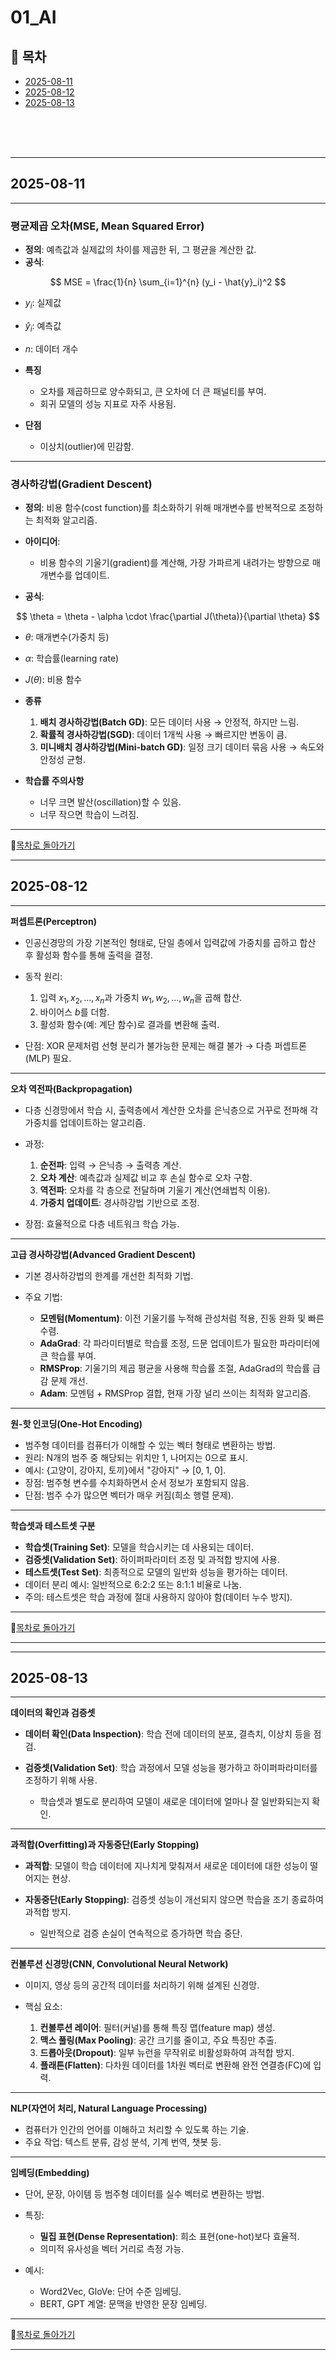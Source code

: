 # 01_AI

## 📅 목차

- [2025-08-11](#2025-08-11)
- [2025-08-12](#2025-08-12)
- [2025-08-13](#2025-08-13)

<br><br><br>

---

## **2025-08-11**

---

### 평균제곱 오차(MSE, Mean Squared Error)

* **정의**: 예측값과 실제값의 차이를 제곱한 뒤, 그 평균을 계산한 값.
* **공식**:

$$
MSE = \frac{1}{n} \sum_{i=1}^{n} (y_i - \hat{y}_i)^2
$$

* $y_i$: 실제값
* $\hat{y}_i$: 예측값
* $n$: 데이터 개수
* **특징**

  * 오차를 제곱하므로 양수화되고, 큰 오차에 더 큰 패널티를 부여.
  * 회귀 모델의 성능 지표로 자주 사용됨.
* **단점**

  * 이상치(outlier)에 민감함.

---

### 경사하강법(Gradient Descent)

* **정의**: 비용 함수(cost function)를 최소화하기 위해 매개변수를 반복적으로 조정하는 최적화 알고리즘.
* **아이디어**:

  * 비용 함수의 기울기(gradient)를 계산해, 가장 가파르게 내려가는 방향으로 매개변수를 업데이트.
* **공식**:

$$
\theta = \theta - \alpha \cdot \frac{\partial J(\theta)}{\partial \theta}
$$

* $\theta$: 매개변수(가중치 등)
* $\alpha$: 학습률(learning rate)
* $J(\theta)$: 비용 함수
* **종류**

  1. **배치 경사하강법(Batch GD)**: 모든 데이터 사용 → 안정적, 하지만 느림.
  2. **확률적 경사하강법(SGD)**: 데이터 1개씩 사용 → 빠르지만 변동이 큼.
  3. **미니배치 경사하강법(Mini-batch GD)**: 일정 크기 데이터 묶음 사용 → 속도와 안정성 균형.
* **학습률 주의사항**

  * 너무 크면 발산(oscillation)할 수 있음.
  * 너무 작으면 학습이 느려짐.

---

📅[목차로 돌아가기](#-목차)

---

## **2025-08-12**

---

**퍼셉트론(Perceptron)**

* 인공신경망의 가장 기본적인 형태로, 단일 층에서 입력값에 가중치를 곱하고 합산 후 활성화 함수를 통해 출력을 결정.
* 동작 원리:

  1. 입력 $x_1, x_2, \dots, x_n$과 가중치 $w_1, w_2, \dots, w_n$을 곱해 합산.
  2. 바이어스 $b$를 더함.
  3. 활성화 함수(예: 계단 함수)로 결과를 변환해 출력.
* 단점: XOR 문제처럼 선형 분리가 불가능한 문제는 해결 불가 → 다층 퍼셉트론(MLP) 필요.

---

**오차 역전파(Backpropagation)**

* 다층 신경망에서 학습 시, 출력층에서 계산한 오차를 은닉층으로 거꾸로 전파해 각 가중치를 업데이트하는 알고리즘.
* 과정:

  1. **순전파**: 입력 → 은닉층 → 출력층 계산.
  2. **오차 계산**: 예측값과 실제값 비교 후 손실 함수로 오차 구함.
  3. **역전파**: 오차를 각 층으로 전달하며 기울기 계산(연쇄법칙 이용).
  4. **가중치 업데이트**: 경사하강법 기반으로 조정.
* 장점: 효율적으로 다층 네트워크 학습 가능.

---

**고급 경사하강법(Advanced Gradient Descent)**

* 기본 경사하강법의 한계를 개선한 최적화 기법.
* 주요 기법:

  * **모멘텀(Momentum)**: 이전 기울기를 누적해 관성처럼 적용, 진동 완화 및 빠른 수렴.
  * **AdaGrad**: 각 파라미터별로 학습률 조정, 드문 업데이트가 필요한 파라미터에 큰 학습률 부여.
  * **RMSProp**: 기울기의 제곱 평균을 사용해 학습률 조절, AdaGrad의 학습률 급감 문제 개선.
  * **Adam**: 모멘텀 + RMSProp 결합, 현재 가장 널리 쓰이는 최적화 알고리즘.

---

**원-핫 인코딩(One-Hot Encoding)**

* 범주형 데이터를 컴퓨터가 이해할 수 있는 벡터 형태로 변환하는 방법.
* 원리: N개의 범주 중 해당되는 위치만 1, 나머지는 0으로 표시.
* 예시: {고양이, 강아지, 토끼}에서 "강아지" → \[0, 1, 0].
* 장점: 범주형 변수를 수치화하면서 순서 정보가 포함되지 않음.
* 단점: 범주 수가 많으면 벡터가 매우 커짐(희소 행렬 문제).

---

**학습셋과 테스트셋 구분**

* **학습셋(Training Set)**: 모델을 학습시키는 데 사용되는 데이터.
* **검증셋(Validation Set)**: 하이퍼파라미터 조정 및 과적합 방지에 사용.
* **테스트셋(Test Set)**: 최종적으로 모델의 일반화 성능을 평가하는 데이터.
* 데이터 분리 예시: 일반적으로 6:2:2 또는 8:1:1 비율로 나눔.
* 주의: 테스트셋은 학습 과정에 절대 사용하지 않아야 함(데이터 누수 방지).

---

📅[목차로 돌아가기](#-목차)

---
---

## **2025-08-13**

---

**데이터의 확인과 검증셋**

* **데이터 확인(Data Inspection)**: 학습 전에 데이터의 분포, 결측치, 이상치 등을 점검.
* **검증셋(Validation Set)**: 학습 과정에서 모델 성능을 평가하고 하이퍼파라미터를 조정하기 위해 사용.

  * 학습셋과 별도로 분리하여 모델이 새로운 데이터에 얼마나 잘 일반화되는지 확인.

---

**과적합(Overfitting)과 자동중단(Early Stopping)**

* **과적합**: 모델이 학습 데이터에 지나치게 맞춰져서 새로운 데이터에 대한 성능이 떨어지는 현상.
* **자동중단(Early Stopping)**: 검증셋 성능이 개선되지 않으면 학습을 조기 종료하여 과적합 방지.

  * 일반적으로 검증 손실이 연속적으로 증가하면 학습 중단.

---

**컨볼루션 신경망(CNN, Convolutional Neural Network)**

* 이미지, 영상 등의 공간적 데이터를 처리하기 위해 설계된 신경망.
* 핵심 요소:

  1. **컨볼루션 레이어**: 필터(커널)를 통해 특징 맵(feature map) 생성.
  2. **맥스 풀링(Max Pooling)**: 공간 크기를 줄이고, 주요 특징만 추출.
  3. **드롭아웃(Dropout)**: 일부 뉴런을 무작위로 비활성화하여 과적합 방지.
  4. **플래튼(Flatten)**: 다차원 데이터를 1차원 벡터로 변환해 완전 연결층(FC)에 입력.

---

**NLP(자연어 처리, Natural Language Processing)**

* 컴퓨터가 인간의 언어를 이해하고 처리할 수 있도록 하는 기술.
* 주요 작업: 텍스트 분류, 감성 분석, 기계 번역, 챗봇 등.

---

**임베딩(Embedding)**

* 단어, 문장, 아이템 등 범주형 데이터를 실수 벡터로 변환하는 방법.
* 특징:

  * **밀집 표현(Dense Representation)**: 희소 표현(one-hot)보다 효율적.
  * 의미적 유사성을 벡터 거리로 측정 가능.
* 예시:

  * Word2Vec, GloVe: 단어 수준 임베딩.
  * BERT, GPT 계열: 문맥을 반영한 문장 임베딩.

---

📅[목차로 돌아가기](#-목차)

---

